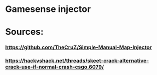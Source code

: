 # Gamesense injector



# Sources:
### https://github.com/TheCruZ/Simple-Manual-Map-Injector
### https://hackvshack.net/threads/skeet-crack-alternative-crack-use-if-normal-crash-csgo.6079/
